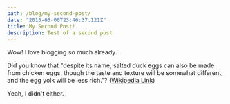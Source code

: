 ```yaml
---
path: /blog/my-second-post/
date: "2015-05-06T23:46:37.121Z"
title: My Second Post!
description: Test of a second post
---
```


Wow! I love blogging so much already.

Did you know that "despite its name, salted duck eggs can also be made from
chicken eggs, though the taste and texture will be somewhat different, and the
egg yolk will be less rich."?
([Wikipedia Link](http://en.wikipedia.org/wiki/Salted_duck_egg))

Yeah, I didn't either.
